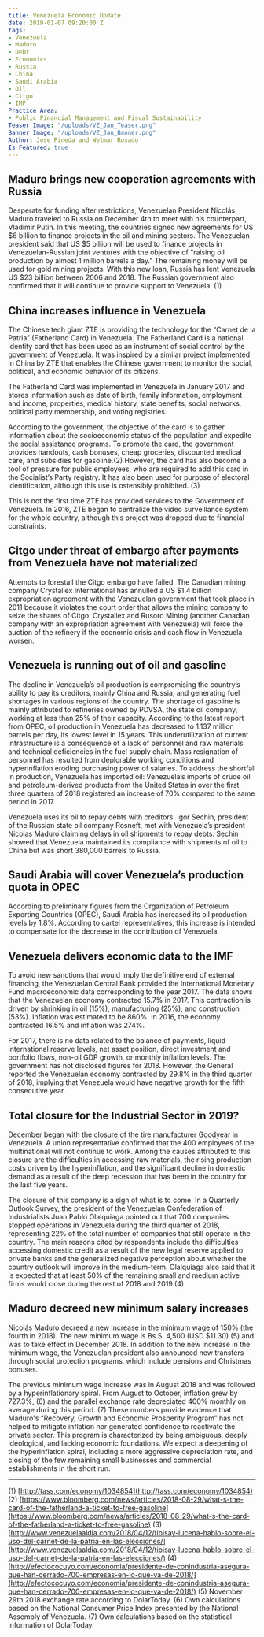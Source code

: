 ```yaml
---
title: Venezuela Economic Update
date: 2019-01-07 09:20:00 Z
tags:
- Venezuela
- Maduro
- Debt
- Economics
- Russia
- China
- Saudi Arabia
- Oil
- Citgo
- IMF
Practice Area:
- Public Financial Management and Fiscal Sustainability
Teaser Image: "/uploads/VZ_Jan_Teaser.png"
Banner Image: "/uploads/VZ_Jan_Banner.png"
Author: Jose Pineda and Welmar Rosado
Is Featured: true
---
```


## Maduro brings new cooperation agreements with Russia
Desperate for funding after restrictions, Venezuelan President Nicolás Maduro traveled to Russia on December 4th to meet with his counterpart, Vladimir Putin. In this meeting, the countries signed new agreements for US $6 billion to finance projects in the oil and mining sectors. The Venezuelan president said that US $5 billion will be used to finance projects in Venezuelan-Russian joint ventures with the objective of "raising oil production by almost 1 million barrels a day." The remaining money will be used for gold mining projects. With this new loan, Russia has lent Venezuela US $23 billion between 2006 and 2018. The Russian government also confirmed that it will continue to provide support to Venezuela. (1)  

## China increases influence in Venezuela
The Chinese tech giant ZTE is providing the technology for the “Carnet de la Patria” (Fatherland Card) in Venezuela. The Fatherland Card is a national identity card that has been used as an instrument of social control by the government of Venezuela. It was inspired by a similar project implemented in China by ZTE that enables the Chinese government to monitor the social, political, and economic behavior of its citizens. 

The Fatherland Card was implemented in Venezuela in January 2017 and stores information such as date of birth, family information, employment and income, properties, medical history, state benefits, social networks, political party membership, and voting registries.

According to the government, the objective of the card is to gather information about the socioeconomic status of the population and expedite the social assistance programs. To promote the card, the government provides handouts, cash bonuses, cheap groceries, discounted medical care, and subsidies for gasoline.(2)  However, the card has also become a tool of pressure for public employees, who are required to add this card in the Socialist’s Party registry.  It has also been used for purpose of electoral identification, although this use is ostensibly prohibited. (3)  

This is not the first time ZTE has provided services to the Government of Venezuela. In 2016, ZTE began to centralize the video surveillance system for the whole country, although this project was dropped due to financial constraints.

## Citgo under threat of embargo after payments from Venezuela have not materialized
Attempts to forestall the Citgo embargo have failed. The Canadian mining company Crystallex International has annulled a US $1.4 billion expropriation agreement with the Venezuelan government that took place in 2011 because it violates the court order that allows the mining company to seize the shares of Citgo. Crystallex and Rusoro Mining (another Canadian company with an expropriation agreement with Venezuela) will force the auction of the refinery if the economic crisis and cash flow in Venezuela worsen. 

## Venezuela is running out of oil and gasoline
The decline in Venezuela’s oil production is compromising the country’s ability to pay its creditors, mainly China and Russia, and generating fuel shortages in various regions of the country.  The shortage of gasoline is mainly attributed to refineries owned by PDVSA, the state oil company, working at less than 25% of their capacity.  According to the latest report from OPEC, oil production in Venezuela has decreased to 1.137 million barrels per day, its lowest level in 15 years. This underutilization of current infrastructure is a consequence of a lack of personnel and raw materials and technical deficiencies in the fuel supply chain. Mass resignation of personnel has resulted from deplorable working conditions and hyperinflation eroding purchasing power of salaries.  To address the shortfall in production, Venezuela has imported oil: Venezuela’s imports of crude oil and petroleum-derived products from the United States in over the first three quarters of 2018 registered an increase of 70% compared to the same period in 2017.

Venezuela uses its oil to repay debts with creditors. Igor Sechin, president of the Russian state oil company Rosneft, met with Venezuela’s president Nicolas Maduro claiming delays in oil shipments to repay debts. Sechin showed that Venezuela maintained its compliance with shipments of oil to China but was short 380,000 barrels to Russia.

## Saudi Arabia will cover Venezuela’s production quota in OPEC
According to preliminary figures from the Organization of Petroleum Exporting Countries (OPEC), Saudi Arabia has increased its oil production levels by 1.8%. According to cartel representatives, this increase is intended to compensate for the decrease in the contribution of Venezuela.

## Venezuela delivers economic data to the IMF
To avoid new sanctions that would imply the definitive end of external financing, the Venezuelan Central Bank provided the International Monetary Fund macroeconomic data corresponding to the year 2017. The data shows that the Venezuelan economy contracted 15.7% in 2017. This contraction is driven by shrinking in oil (15%), manufacturing (25%), and construction (53%). Inflation was estimated to be 860%. In 2016, the economy contracted 16.5% and inflation was 274%.

For 2017, there is no data related to the balance of payments, liquid international reserve levels, net asset position, direct investment and portfolio flows, non-oil GDP growth, or monthly inflation levels. The government has not disclosed figures for 2018. However, the General reported the Venezuelan economy contracted by 29.8% in the third quarter of 2018, implying that Venezuela would have negative growth for the fifth consecutive year.

## Total closure for the Industrial Sector in 2019?
December began with the closure of the tire manufacturer Goodyear in Venezuela. A union representative confirmed that the 400 employees of the multinational will not continue to work. Among the causes attributed to this closure are the difficulties in accessing raw materials, the rising production costs driven by the hyperinflation, and the significant decline in domestic demand as a result of the deep recession that has been in the country for the last five years.

The closure of this company is a sign of what is to come. In a Quarterly Outlook Survey, the president of the Venezuelan Confederation of Industrialists Juan Pablo Olalquiaga pointed out that 700 companies stopped operations in Venezuela during the third quarter of 2018, representing 22% of the total number of companies that still operate in the country. The main reasons cited by respondents include the difficulties accessing domestic credit as a result of the new legal reserve applied to private banks and the generalized negative perception about whether the country outlook will improve in the medium-term. Olalquiaga also said that it is expected that at least 50% of the remaining small and medium active firms would close during the rest of 2018 and 2019.(4) 

## Maduro decreed new minimum salary increases
Nicolás Maduro decreed a new increase in the minimum wage of 150% (the fourth in 2018). The new minimum wage is Bs.S. 4,500 (USD $11.30) (5) and was to take effect in December 2018. In addition to the new increase in the minimum wage, the Venezuelan president also announced new transfers through social protection programs, which include pensions and Christmas bonuses.

The previous minimum wage increase was in August 2018 and was followed by a hyperinflationary spiral. From August to October, inflation grew by 727.3%, (6) and the parallel exchange rate depreciated 400% monthly on average during this period. (7)  These numbers provide evidence that Maduro's “Recovery, Growth and Economic Prosperity Program” has not helped to mitigate inflation nor generated confidence to reactivate the private sector. This program is characterized by being ambiguous, deeply ideological, and lacking economic foundations. We expect a deepening of the hyperinflation spiral, including a more aggressive depreciation rate, and closing of the few remaining small businesses and commercial establishments in the short run.

______
(1) [http://tass.com/economy/1034854](http://tass.com/economy/1034854)
(2) [https://www.bloomberg.com/news/articles/2018-08-29/what-s-the-card-of-the-fatherland-a-ticket-to-free-gasoline](https://www.bloomberg.com/news/articles/2018-08-29/what-s-the-card-of-the-fatherland-a-ticket-to-free-gasoline)
(3) [http://www.venezuelaaldia.com/2018/04/12/tibisay-lucena-hablo-sobre-el-uso-del-carnet-de-la-patria-en-las-elecciones/](http://www.venezuelaaldia.com/2018/04/12/tibisay-lucena-hablo-sobre-el-uso-del-carnet-de-la-patria-en-las-elecciones/)
(4)[http://efectococuyo.com/economia/presidente-de-conindustria-asegura-que-han-cerrado-700-empresas-en-lo-que-va-de-2018/](http://efectococuyo.com/economia/presidente-de-conindustria-asegura-que-han-cerrado-700-empresas-en-lo-que-va-de-2018/)
(5) November 29th 2018 exchange rate according to DolarToday.
(6) Own calculations based on the National Consumer Price Index presented by the National Assembly of Venezuela.
(7) Own calculations based on the statistical information of DolarToday.


